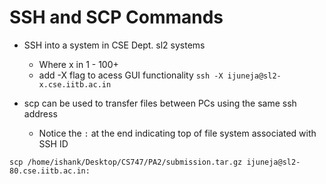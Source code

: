 # SSH and SCP Commands

- SSH into a system in CSE Dept. sl2 systems
	- Where x in 1 - 100+
 	- add -X flag to acess GUI functionality
`ssh -X ijuneja@sl2-x.cse.iitb.ac.in`

- scp can be used to transfer files between PCs using the same ssh address
	- Notice the `:` at the end indicating top of file system associated with SSH ID

`scp /home/ishank/Desktop/CS747/PA2/submission.tar.gz ijuneja@sl2-80.cse.iitb.ac.in:`
	

